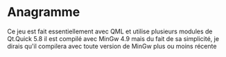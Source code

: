 # Anagramme
Ce jeu est fait essentiellement avec QML et utilise plusieurs modules de Qt.Quick 5.8
il est compilé avec MinGw 4.9 mais du fait de sa simplicité, je dirais qu'il compilera avec toute version de MinGw plus ou moins récente
